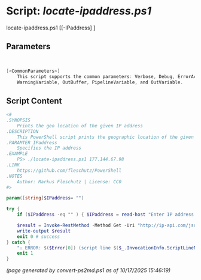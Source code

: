 Script: *locate-ipaddress.ps1*
========================

locate-ipaddress.ps1 [[-IPaddress] <string>]


Parameters
----------
```powershell


[<CommonParameters>]
    This script supports the common parameters: Verbose, Debug, ErrorAction, ErrorVariable, WarningAction, 
    WarningVariable, OutBuffer, PipelineVariable, and OutVariable.
```

Script Content
--------------
```powershell
<#
.SYNOPSIS
	Prints the geo location of the given IP address
.DESCRIPTION
	This PowerShell script prints the geographic location of the given IP address.
.PARAMTER IPaddress
	Specifies the IP address
.EXAMPLE
	PS> ./locate-ipaddress.ps1 177.144.67.98
.LINK
	https://github.com/fleschutz/PowerShell
.NOTES
	Author: Markus Fleschutz | License: CC0
#>

param([string]$IPaddress= "")

try {
	if ($IPaddress -eq "" ) { $IPaddress = read-host "Enter IP address to locate" }

	$result = Invoke-RestMethod -Method Get -Uri "http://ip-api.com/json/$IPaddress"
	write-output $result
	exit 0 # success
} catch {
	"⚠️ ERROR: $($Error[0]) (script line $($_.InvocationInfo.ScriptLineNumber))"
	exit 1
}
```

*(page generated by convert-ps2md.ps1 as of 10/17/2025 15:46:19)*
